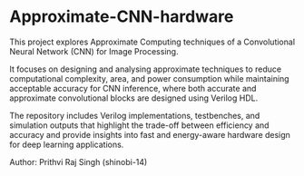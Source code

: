 # Approximate-CNN-hardware
This project explores Approximate Computing techniques of a Convolutional Neural Network (CNN) for Image Processing.

It focuses on designing and analysing approximate techniques to reduce computational complexity, area, and power consumption while maintaining acceptable accuracy for CNN inference, where both accurate and approximate convolutional blocks are designed using Verilog HDL. 

The repository includes Verilog implementations, testbenches, and simulation outputs that highlight the trade-off between efficiency and accuracy and provide insights into fast and energy-aware hardware design for deep learning applications.

Author: Prithvi Raj Singh (shinobi-14)
